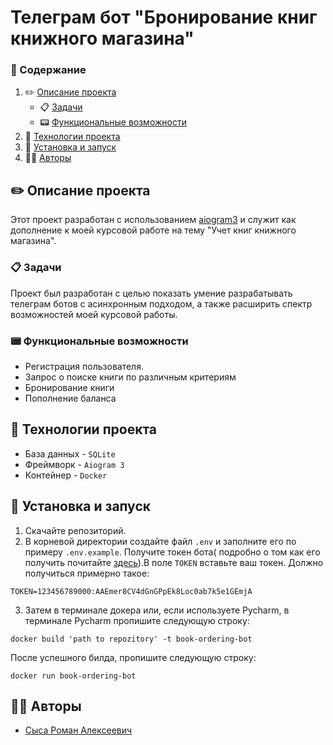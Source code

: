 # Телеграм бот "Бронирование книг книжного магазина"

### 📃 Содержание

1. ✏️ [Описание проекта](#project_desc)
    - 📋 [Задачи](#goals)
    - 📟 [Функциональные возможности](#func_abilities)
2. 📱 [Технологии проекта](#project_technologies)
3. 🔌 [Установка и запуск](#installation_and_launch)
4. 🧙‍♂️ [Авторы](#authors)
   <a name="project_desc"></a>

## ✏️ Описание проекта ##

Этот проект разработан c использованием <a href="https://github.com/aiogram/aiogram">aiogram3</a> и служит как
дополнение к моей курсовой работе на тему "Учет книг книжного магазина".

<a name="goals"></a>

### 📋 Задачи ###

Проект был разработан с целью показать умение разрабатывать телеграм ботов с асинхронным подходом, а также расширить
спектр возможностей моей курсовой работы.

<a name="func_abilities"></a>

### 📟 Функциональные возможности ###

- Регистрация пользователя.
- Запрос о поиске книги по различным критериям
- Бронирование книги
- Пополнение баланса

<a name="project_technologies"></a>

## 📱 Технологии проекта ##

- База данных - `SQLite`
- Фреймворк - `Aiogram 3`
- Контейнер - `Docker`

<a name="installation_and_launch"></a>

## 🔌 Установка и запуск ##

1. Скачайте репозиторий.
2. В корневой директории создайте файл ```.env``` и заполните его по примеру ```.env.example```. Получите токен бота(
   подробно о том как его получить почитайте <a href="https://www.cossa.ru/instahero/321374/">здесь</a>).В
   поле ```TOKEN``` вставьте ваш токен. Должно получиться примерно такое:

```commandline
TOKEN=123456789000:AAEmer8CV4dGnGPpEk8Loc0ab7k5e1GEmjA
```

3. Затем в терминале докера или, если используете Pycharm, в терминале Pycharm пропишите следующую строку:

```commandline
docker build 'path to repozitory' -t book-ordering-bot
```

После успешного билда, пропишите следующую строку:

```commandline
docker run book-ordering-bot
```

## 🧙‍♂️ Авторы

- [Сыса Роман Алексеевич](https://github.com/menma331)
